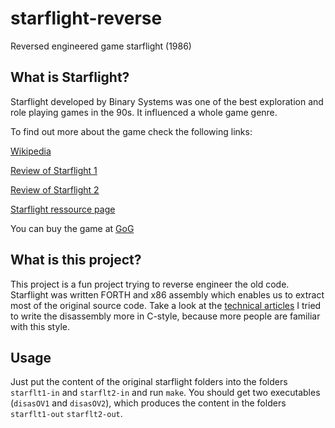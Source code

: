 # starflight-reverse

Reversed engineered game starflight (1986)

## What is Starflight? ##

Starflight developed by Binary Systems was one of the best exploration and role playing games in the 90s. It influenced a whole game genre.

To find out more about the game check the following links:

[Wikipedia](https://de.wikipedia.org/wiki/Starflight)

[Review of Starflight 1](http://crpgaddict.blogspot.de/search/label/Starflight)

[Review of Starflight 2](http://crpgaddict.blogspot.de/search/label/Starflight%20II)

[Starflight ressource page](http://starflt.com)

You can buy the game at [GoG](https://www.gog.com/game/starflight_1_2)

## What is this project? ##

This project is a fun project trying to reverse engineer the old code.
Starflight was written FORTH and x86 assembly which enables us to extract most of the original source code. Take a look at the [technical articles](http://migblog.blog.com/starflight-home/)
I tried to write the disassembly more in C-style, because more people are familiar with this style.

## Usage ##

Just put the content of the original starflight folders into the folders `starflt1-in` and `starflt2-in` and run `make`. You should get two executables (`disasOV1` and `disasOV2`), which produces the content in the folders `starflt1-out` `starflt2-out`.
